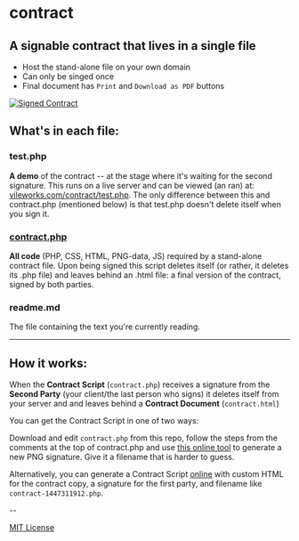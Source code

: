 # contract
## A signable contract that lives in a **single file**

- Host the stand-alone file on your own domain
- Can only be singed once
- Final document has `Print` and `Download as PDF` buttons

<a href="http://vileworks.com/contract/test.php" title="View & Sign Demo Contract">
<img src="https://dl.dropboxusercontent.com/u/19848482/vileworks/signed-contract.png" alt="Signed Contract" />
</a>

## What's in each file:

### test.php 
**A demo** of the contract -- at the stage where it's waiting for the second signature. This runs on a live server and can be viewed (an ran) at: [vileworks.com/contract/test.php](http://vileworks.com/contract/test.php). The only difference between this and contract.php (mentioned below) is that test.php doesn't delete itself when you sign it.

### [contract.php](https://github.com/nonsalant/contract/blob/master/contract.php)
**All code** (PHP, CSS, HTML, PNG-data, JS) required by a stand-alone contract file. Upon being signed this script deletes itself (or rather, it deletes its .php file) and leaves behind an .html file: a final version of the contract, signed by both parties.

### readme.md
The file containing the text you're currently reading.

<hr>

## How it works:

When the **Contract Script** (`contract.php`) receives a signature from the **Second Party** (your client/the last person who signs) it deletes itself from your server and and leaves behind a **Contract Document** (`contract.html`)

You can get the Contract Script in one of two ways:

Download and edit `contract.php` from this repo, follow the steps from the comments at the top of contract.php and use [this online tool](http://cdpn.io/JYpjvE) to generate a new PNG signature. Give it a filename that is harder to guess.

Alternatively, you can generate a Contract Script [online](http://vileworks.com/contract/generator.php) with custom HTML for the contract copy, a signature for the first party, and filename like `contract-1447311912.php`. 

--

[MIT License](http://www.opensource.org/licenses/mit-license.php)
